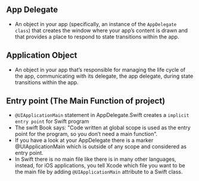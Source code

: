 ## App Delegate
  - An object in your app (specifically, an instance of the `AppDelegate class`) that creates the window where your app’s content is drawn and that provides a place to respond to state transitions within the app.

## Application Object
  - An object in your app that’s responsible for managing the life cycle of the app, communicating with its delegate, the app delegate, during state transitions within the app.

## Entry point (The Main Function of project)
  - `@UIApplicationMain` statement in AppDelegate.Swift creates a `implicit entry point` for Swift program
  - The swift Book says: "Code written at global scope is used as the entry point for the program, so you don’t need a main function".
  - If you have a look at your AppDelegate there is a marker @UIApplicationMain which is outside of any scope and considered as entry point.
  - In Swift there is no main file like there is in many other languages, instead, for iOS applications, you tell Xcode which file you want to be the main file by adding `@UIApplicationMain` attribute to a Swift class.
